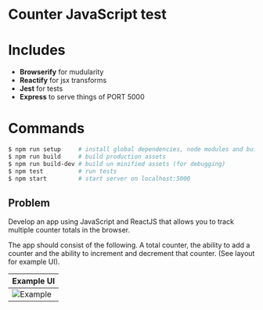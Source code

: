 # Counter JavaScript test

# Includes
- **Browserify** for mudularity
- **Reactify** for jsx transforms
- **Jest** for tests
- **Express** to serve things of PORT 5000

# Commands
```sh
$ npm run setup     # install global dependencies, node modules and build production assets
$ npm run build     # build production assets
$ npm run build-dev # build un minified assets (for debugging)
$ npm test          # run tests
$ npm start         # start server on localhost:5000
```

## Problem
  Develop an app using JavaScript and ReactJS that allows you to track multiple counter totals in the browser.

  The app should consist of the following. A total counter, the ability to add a counter and the ability to increment and decrement that counter. (See layout for example UI).

| Example UI            |
|:--------------------- |
|![Example](https://raw.githubusercontent.com/everydayhero/counter-test/master/example_ui.png)|
